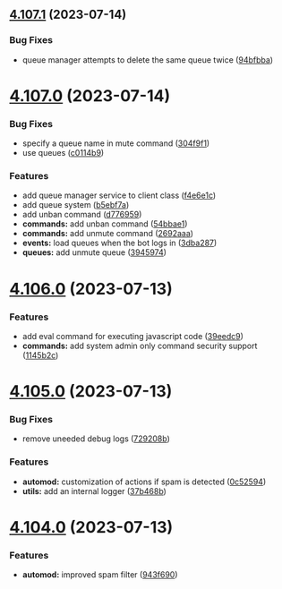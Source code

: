 ## [4.107.1](https://github.com/onesoft-sudo/sudobot/compare/v4.107.0...v4.107.1) (2023-07-14)


### Bug Fixes

* queue manager attempts to delete the same queue twice ([94bfbba](https://github.com/onesoft-sudo/sudobot/commit/94bfbba077ccad45434ad0c09f7a7f5c4daf0abf))



# [4.107.0](https://github.com/onesoft-sudo/sudobot/compare/v4.106.0...v4.107.0) (2023-07-14)


### Bug Fixes

* specify a queue name in mute command ([304f9f1](https://github.com/onesoft-sudo/sudobot/commit/304f9f18dd276740743917c9f6b62e5b5edd0235))
* use queues ([c0114b9](https://github.com/onesoft-sudo/sudobot/commit/c0114b92205fdb4c00a82bfb9bb4cecc4045e915))


### Features

* add queue manager service to client class ([f4e6e1c](https://github.com/onesoft-sudo/sudobot/commit/f4e6e1c14e012cb899a3a9359ce77c1d747cfc5d))
* add queue system ([b5ebf7a](https://github.com/onesoft-sudo/sudobot/commit/b5ebf7a538309f11d0707a7e36f1a641223b89f6))
* add unban command ([d776959](https://github.com/onesoft-sudo/sudobot/commit/d776959279adb91c97a643dd1d1e0a73d6a3a950))
* **commands:** add unban command ([54bbae1](https://github.com/onesoft-sudo/sudobot/commit/54bbae115adab7ad9284706bcff7aad4bbc609e5))
* **commands:** add unmute command ([2692aaa](https://github.com/onesoft-sudo/sudobot/commit/2692aaa74e3926a53642c320bf44d995023faff6))
* **events:** load queues when the bot logs in ([3dba287](https://github.com/onesoft-sudo/sudobot/commit/3dba28739a3824d2a6c5200764eaf66bc2b40fd5))
* **queues:** add unmute queue ([3945974](https://github.com/onesoft-sudo/sudobot/commit/3945974e14d407cb2102d09ebe16535a462c4aa8))



# [4.106.0](https://github.com/onesoft-sudo/sudobot/compare/v4.105.0...v4.106.0) (2023-07-13)


### Features

* add eval command for executing javascript code ([39eedc9](https://github.com/onesoft-sudo/sudobot/commit/39eedc98c75224f8a73f86db427d90035f45f608))
* **commands:** add system admin only command security support ([1145b2c](https://github.com/onesoft-sudo/sudobot/commit/1145b2c3cb781759f9b8a0025dbea81aa2cb37ed))



# [4.105.0](https://github.com/onesoft-sudo/sudobot/compare/v4.104.0...v4.105.0) (2023-07-13)


### Bug Fixes

* remove uneeded debug logs ([729208b](https://github.com/onesoft-sudo/sudobot/commit/729208bc0b44cafb3adb543f8d16f83b03ccf392))


### Features

* **automod:** customization of actions if spam is detected ([0c52594](https://github.com/onesoft-sudo/sudobot/commit/0c525943f23090300cfc65c5974cc5b90906d1bf))
* **utils:** add an internal logger ([37b468b](https://github.com/onesoft-sudo/sudobot/commit/37b468bba8cfca4dcd4b719fede00435f17f2e57))



# [4.104.0](https://github.com/onesoft-sudo/sudobot/compare/v4.103.0...v4.104.0) (2023-07-13)


### Features

* **automod:** improved spam filter ([943f690](https://github.com/onesoft-sudo/sudobot/commit/943f690c3d112cfc763004171b2b630eff428407))



